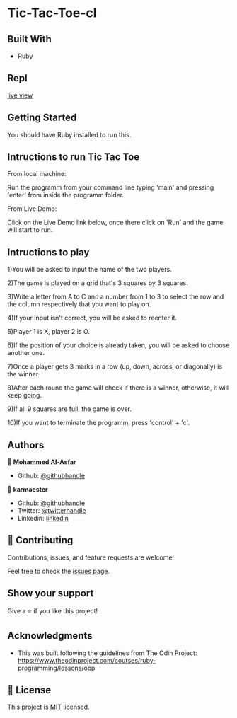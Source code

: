# Tic-Tac-Toe-cl


## Built With

- Ruby

## Repl

[live view](https://repl.it/@karmaester/Tic-Tac-Toe#main.rb)


## Getting Started

You should have Ruby installed to run this.

## Intructions to run Tic Tac Toe

From local machine:

Run the programm from your command line typing 'main' and pressing 'enter' from inside the programm folder.

From Live Demo:

Click on the Live Demo link below, once there click on 'Run' and the game will start to run.

## Intructions to play

1)You will be asked to input the name of the two players.

2)The game is played on a grid that's 3 squares by 3 squares.

3)Write a letter from A to C and a number from 1 to 3 to select the row and the column respectively that you want to play on.

4)If your input isn't correct, you will be asked to reenter it.

5)Player 1 is X, player 2 is O.

6)If the position of your choice is already taken, you will be asked to choose another one.

7)Once a player gets 3 marks in a row (up, down, across, or diagonally) is the winner.

8)After each round the game will check if there is a winner, otherwise, it will keep going.

9)If all 9 squares are full, the game is over.

10)If you want to terminate the programm, press 'control' + 'c'.

## Authors

👤 **Mohammed Al-Asfar**

- Github: [@githubhandle](https://github.com/elasfarc)


👤 **karmaester**

- Github: [@githubhandle](https://github.com/karmaester)
- Twitter: [@twitterhandle](https://twitter.com/karmaendlich)
- Linkedin: [linkedin](https://www.linkedin.com/in/khristian-rojas/)

## 🤝 Contributing

Contributions, issues, and feature requests are welcome!

Feel free to check the [issues page](https://github.com/elasfarc/Tic-Tac-Toe-cl/issues).

## Show your support

Give a ⭐️ if you like this project!

## Acknowledgments

- This was built following the guidelines from The Odin Project:
https://www.theodinproject.com/courses/ruby-programming/lessons/oop
## 📝 License

This project is [MIT](lic.url) licensed.
